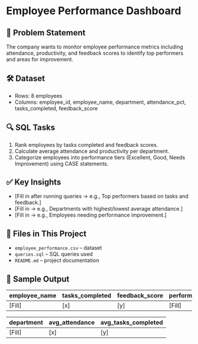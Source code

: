 # Employee Performance Dashboard

## 📌 Problem Statement
The company wants to monitor employee performance metrics including attendance, productivity, and feedback scores to identify top performers and areas for improvement.

## 🛠 Dataset
- Rows: 8 employees  
- Columns: employee_id, employee_name, department, attendance_pct, tasks_completed, feedback_score  

## 🔍 SQL Tasks
1. Rank employees by tasks completed and feedback scores.  
2. Calculate average attendance and productivity per department.  
3. Categorize employees into performance tiers (Excellent, Good, Needs Improvement) using CASE statements.  

## ✅ Key Insights
- [Fill in after running queries → e.g., Top performers based on tasks and feedback.]  
- [Fill in → e.g., Departments with highest/lowest average attendance.]  
- [Fill in → e.g., Employees needing performance improvement.]  

## 📂 Files in This Project
- `employee_performance.csv` – dataset  
- `queries.sql` – SQL queries used  
- `README.md` – project documentation  

## 📸 Sample Output

| employee_name | tasks_completed | feedback_score | performance_tier |
|---------------|----------------|----------------|-----------------|
| [Fill]        | [x]            | [y]            | [Fill]          |

| department   | avg_attendance | avg_tasks_completed |
|-------------|----------------|------------------|
| [Fill]      | [x]            | [y]              |
